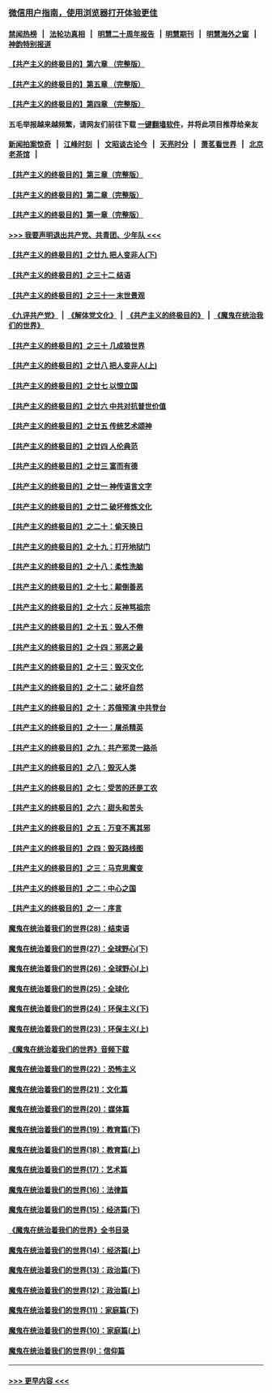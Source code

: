 ### [微信用户指南，使用浏览器打开体验更佳](https://github.com/gfw-breaker/banned-news1/blob/master/indexes/wechat-guide.md?t=0)
#### [禁闻热榜](热点新闻.md?t=0)  &nbsp;&nbsp;|&nbsp;&nbsp; [法轮功真相](https://github.com/gfw-breaker/truth/blob/master/README.md?t=0) &nbsp;&nbsp;|&nbsp;&nbsp; [明慧二十周年报告](https://github.com/gfw-breaker/mh-reports/blob/master/README.md?t=0) &nbsp;&nbsp;|&nbsp;&nbsp;[明慧期刊](https://github.com/gfw-breaker/mh-qikan) &nbsp;&nbsp;|&nbsp;&nbsp; [明慧海外之窗](https://github.com/gfw-breaker/mh-news/blob/master/README.md?t=0) &nbsp;&nbsp;|&nbsp;&nbsp; [神韵特别报道](https://github.com/gfw-breaker/mh-news/blob/master/shenyun.md?t=0)
#### [【共产主义的终极目的】第六章 （完整版）](../pages/nsc422/n11428913.md?t=02131722) 
#### [【共产主义的终极目的】第五章 （完整版）](../pages/nsc422/n11428912.md?t=02131722) 
#### [【共产主义的终极目的】第四章 （完整版）](../pages/nsc422/n11428907.md?t=02131722) 
#### 五毛举报越来越频繁，请网友们前往下载 [一键翻墙软件](https://github.com/gfw-breaker/ssr-accounts)，并将此项目推荐给亲友
#### [新闻拍案惊奇](https://github.com/gfw-breaker/banned-news1/blob/master/pages/link4.md) &nbsp;&nbsp;|&nbsp;&nbsp; [江峰时刻](https://github.com/gfw-breaker/banned-news1/blob/master/pages/link4.md) &nbsp;&nbsp;|&nbsp;&nbsp; [文昭谈古论今](https://github.com/gfw-breaker/banned-news1/blob/master/pages/link4.md) &nbsp;&nbsp;|&nbsp;&nbsp; [天亮时分](https://github.com/gfw-breaker/banned-news1/blob/master/pages/link4.md) &nbsp;&nbsp;|&nbsp;&nbsp; [萧茗看世界](https://github.com/gfw-breaker/banned-news1/blob/master/pages/link4.md) &nbsp;&nbsp;|&nbsp;&nbsp; [北京老茶馆](https://github.com/gfw-breaker/banned-news1/blob/master/pages/link4.md) &nbsp;&nbsp;|&nbsp;&nbsp; 
#### [【共产主义的终极目的】第三章（完整版）](../pages/nsc422/n11428848.md?t=02131722) 
#### [【共产主义的终极目的】第二章（完整版）](../pages/nsc422/n11428831.md?t=02131722) 
#### [【共产主义的终极目的】第一章（完整版）](../pages/nsc422/n11417651.md?t=02131722) 
#### [>>> 我要声明退出共产党、共青团、少年队 <<<](https://github.com/begood0513/goodnews/blob/master/quit/letter.md) 
#### [【共产主义的终极目的】之廿九 把人变非人(下)](../pages/nsc422/n11344140.md?t=02131722) 
#### [【共产主义的终极目的】之三十二 结语](../pages/nsc422/n11360535.md?t=02131722) 
#### [【共产主义的终极目的】之三十一 末世景观](../pages/nsc422/n11351129.md?t=02131722) 
#### [《九评共产党》](https://github.com/begood0513/9ping.md/blob/master/README.md) &nbsp;|&nbsp; [《解体党文化》](../../../../jtdwh.md/blob/master/README.md)  &nbsp;|&nbsp; [《共产主义的终极目的》](../../../../gczydzjmd.md/blob/master/README.md) &nbsp;|&nbsp; [《魔鬼在统治我们的世界》](../../../../mgztzwmdsj.md/blob/master/README.md) 
#### [【共产主义的终极目的】之三十 几成狼世界](../pages/nsc422/n11348280.md?t=02131722) 
#### [【共产主义的终极目的】之廿八 把人变非人(上)](../pages/nsc422/n11340492.md?t=02131722) 
#### [【共产主义的终极目的】之廿七 以恨立国](../pages/nsc422/n11336944.md?t=02131722) 
#### [【共产主义的终极目的】之廿六 中共对抗普世价值](../pages/nsc422/n11324785.md?t=02131722) 
#### [【共产主义的终极目的】之廿五 传统艺术颂神](../pages/nsc422/n11296396.md?t=02131722) 
#### [【共产主义的终极目的】之廿四 人伦典范](../pages/nsc422/n11296397.md?t=02131722) 
#### [【共产主义的终极目的】之廿三 富而有德](../pages/nsc422/n11283598.md?t=02131722) 
#### [【共产主义的终极目的】之廿一 神传语言文字](../pages/nsc422/n11263265.md?t=02131722) 
#### [【共产主义的终极目的】之廿二 破坏修炼文化](../pages/nsc422/n11245728.md?t=02131722) 
#### [【共产主义的终极目的】之二十：偷天换日](../pages/nsc422/n11238846.md?t=02131722) 
#### [【共产主义的终极目的】之十九：打开地狱门](../pages/nsc422/n11206376.md?t=02131722) 
#### [【共产主义的终极目的】之十八：柔性洗脑](../pages/nsc422/n11199994.md?t=02131722) 
#### [【共产主义的终极目的】之十七：颠倒善恶](../pages/nsc422/n11179782.md?t=02131722) 
#### [【共产主义的终极目的】之十六：反神骂祖宗](../pages/nsc422/n11166798.md?t=02131722) 
#### [【共产主义的终极目的】之十五：毁人不倦](../pages/nsc422/n11166792.md?t=02131722) 
#### [【共产主义的终极目的】之十四：邪恶之最](../pages/nsc422/n11150249.md?t=02131722) 
#### [【共产主义的终极目的】之十三：毁灭文化](../pages/nsc422/n11135227.md?t=02131722) 
#### [【共产主义的终极目的】之十二：破坏自然](../pages/nsc422/n11135214.md?t=02131722) 
#### [【共产主义的终极目的】之十：苏俄预演 中共登台](../pages/nsc422/n11118424.md?t=02131722) 
#### [【共产主义的终极目的】之十一：屠杀精英](../pages/nsc422/n11118442.md?t=02131722) 
#### [【共产主义的终极目的】之九：共产邪灵一路杀](../pages/nsc422/n11114139.md?t=02131722) 
#### [【共产主义的终极目的】之八：毁灭人类](../pages/nsc422/n11108503.md?t=02131722) 
#### [【共产主义的终极目的】之七：受苦的还是工农](../pages/nsc422/n11101809.md?t=02131722) 
#### [【共产主义的终极目的】之六：甜头和苦头](../pages/nsc422/n11096971.md?t=02131722) 
#### [【共产主义的终极目的】之五：万变不离其邪](../pages/nsc422/n11091285.md?t=02131722) 
#### [【共产主义的终极目的】之四：毁灭路线图](../pages/nsc422/n11086284.md?t=02131722) 
#### [【共产主义的终极目的】之三：马克思魔变](../pages/nsc422/n11061941.md?t=02131722) 
#### [【共产主义的终极目的】之二：中心之国](../pages/nsc422/n11047728.md?t=02131722) 
#### [【共产主义的终极目的】之一：序言](../pages/nsc422/n11086077.md?t=02131722) 
#### [魔鬼在统治着我们的世界(28)：结束语](../pages/nsc422/n10936246.md?t=02131722) 
#### [魔鬼在统治着我们的世界(27)：全球野心(下)](../pages/nsc422/n10928319.md?t=02131722) 
#### [魔鬼在统治着我们的世界(26)：全球野心(上)](../pages/nsc422/n10900318.md?t=02131722) 
#### [魔鬼在统治着我们的世界(25)：全球化](../pages/nsc422/n10788205.md?t=02131722) 
#### [魔鬼在统治着我们的世界(24)：环保主义(下)](../pages/nsc422/n10695307.md?t=02131722) 
#### [魔鬼在统治着我们的世界(23)：环保主义(上)](../pages/nsc422/n10688613.md?t=02131722) 
#### [《魔鬼在统治着我们的世界》音频下载](../pages/nsc422/n10635553.md?t=02131722) 
#### [魔鬼在统治着我们的世界(22)：恐怖主义](../pages/nsc422/n10614727.md?t=02131722) 
#### [魔鬼在统治着我们的世界(21)：文化篇](../pages/nsc422/n10597706.md?t=02131722) 
#### [魔鬼在统治着我们的世界(20)：媒体篇](../pages/nsc422/n10586579.md?t=02131722) 
#### [魔鬼在统治着我们的世界(19)：教育篇(下)](../pages/nsc422/n10564808.md?t=02131722) 
#### [魔鬼在统治着我们的世界(18)：教育篇(上)](../pages/nsc422/n10526970.md?t=02131722) 
#### [魔鬼在统治着我们的世界(17)：艺术篇](../pages/nsc422/n10499093.md?t=02131722) 
#### [魔鬼在统治着我们的世界(16)：法律篇](../pages/nsc422/n10485969.md?t=02131722) 
#### [魔鬼在统治着我们的世界(15)：经济篇(下)](../pages/nsc422/n10469975.md?t=02131722) 
#### [《魔鬼在统治着我们的世界》全书目录](../pages/nsc422/n10464261.md?t=02131722) 
#### [魔鬼在统治着我们的世界(14)：经济篇(上)](../pages/nsc422/n10457370.md?t=02131722) 
#### [魔鬼在统治着我们的世界(13)：政治篇(下)](../pages/nsc422/n10448270.md?t=02131722) 
#### [魔鬼在统治着我们的世界(12)：政治篇(上)](../pages/nsc422/n10444576.md?t=02131722) 
#### [魔鬼在统治着我们的世界(11)：家庭篇(下)](../pages/nsc422/n10440961.md?t=02131722) 
#### [魔鬼在统治着我们的世界(10)：家庭篇(上)](../pages/nsc422/n10435448.md?t=02131722) 
#### [魔鬼在统治着我们的世界(9)：信仰篇](../pages/nsc422/n10432159.md?t=02131722) 

----
#### [ >>> 更早内容 <<< ](../indexes/nsc422-earlier.md)

